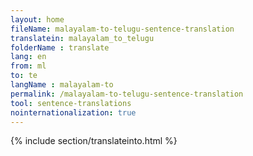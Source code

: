 ```yaml
---
layout: home
fileName: malayalam-to-telugu-sentence-translation
translatein: malayalam_to_telugu
folderName : translate
lang: en
from: ml
to: te
langName : malayalam-to
permalink: /malayalam-to-telugu-sentence-translation
tool: sentence-translations
nointernationalization: true
---
```

{% include section/translateinto.html %}

